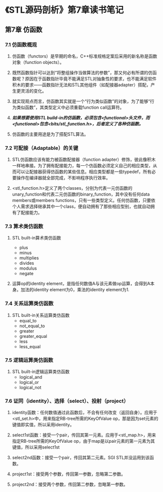 # 《STL源码剖析》第7章读书笔记

## 第7章 仿函数

### 7.1 仿函数概观

1. 仿函数（functors）是早期的命名，C++标准规格定案后采用的新名称是函数对象（function objects）。

2. 既然函数指针可以达到“将整组操作当做算法的参数”，那又何必有所谓的仿函数呢？原因在于函数指针毕竟不能满足STL对抽象性的要求，也不能满足软件积木的要求——函数指针无法和STL其他组件（如配接器adapter）搭配，产生更灵活的变化。

3. 就实现观点而言，仿函数其实就是一个“行为类似函数”的对象，为了能够“行为类似函数”，其类型定义中必须重载function call运算符。

4. ***如果想要使用STL build-in的仿函数，必须包含\<functional\>头文件，而\<functional\>包含\<bits/stl_function.h\>，后者定义了各种仿函数。***

5. 仿函数的主要用途是为了搭配STL算法。

### 7.2 可配接（Adaptable）的关键

1. STL仿函数应该有能力被函数配接器（function adapter）修饰，彼此像积木一样地串接。为了拥有配接能力，每一个仿函数必须定义自己的相应类型，从而可以让配接器获得仿函数的某些信息。相应类型都是一些typedef，所有必要操作在编译器就全部完成，不影响程序执行效率。

2. \<stl_function.h\>定义了两个classes，分别为代表一元仿函数的unary_function和代表二元仿函数的binary_function，其中没有任何data members或members functions，只有一些类型定义。任何仿函数，只要依个人需求选择继承其中一个class，便自动拥有了那些相应型别，也就自动拥有了配接能力。

### 7.3 算术类仿函数

1. STL built-in算术类仿函数
    - plus<T>
    - minus<T>
    - multiplies<T>
    - divides<T>
    - modulus<T>
    - negate<T>

2. 运算op的identity element，是指任何数值A与该元素做op运算，会得到A本身。加法的identity element为0，乘法的identity element为1.

### 7.4 关系运算类仿函数

1. STL built-in关系运算类仿函数
    - equal_to<T>
    - not_equal_to<T>
    - greater<T>
    - greater_equal<T>
    - less<T>
    - less_equal<T>

### 7.5 逻辑运算类仿函数

1. STL built-in逻辑运算类仿函数
    - logical_and<T>
    - logical_or<T>
    - logical_not<T>

### 7.6 证同（identity）、选择（select）、投射（project）

1. identity函数：任何数值通过此函数后，不会有任何改变（返回自身）。应用于\<stl_set.h\>中，用来指定RB-tree所需的KeyOfValue op，那是因为set元素的键值即实值，所以采用identity。

2. select1st函数：接受一个pair，传回其第一元素。应用于\<stl_map.h\>，用来指定RB-tree所需的KeyOfValue op，由于map是以pair元素的第一元素为其键值，所以采用select1st

3. select2nd函数：接受一个pair，传回其第二元素。SGI STL并没运用到该函数。

4. project1st：接受两个参数，传回第一参数，忽略第二参数。

5. project2nd：接受两个参数，传回第二参数，忽略第一参数。

